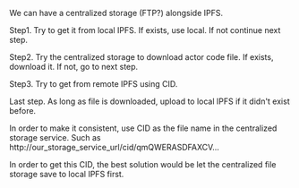 We can have a centralized storage (FTP?) alongside IPFS.

Step1. Try to get it from local IPFS. If exists, use local. If not continue next step.

Step2. Try the centralized storage to download actor code file. If exists, download it. If not, go to next step.

Step3. Try to get from remote IPFS using CID. 

Last step. As long as file is downloaded, upload to local IPFS if it didn't exist before.

In order to make it consistent, use CID as the file name in the centralized storage service. Such as http://our_storage_service_url/cid/qmQWERASDFAXCV...

In order to get this CID, the best solution would be let the centralized file storage save to local IPFS first.
